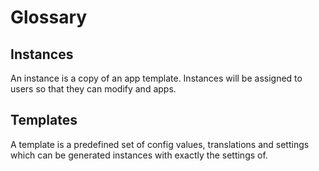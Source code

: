 # Glossary

## Instances
An instance is a copy of an app template. Instances will be assigned to users so that they can modify and apps.

## Templates
A template is a predefined set of config values, translations and settings which can be generated instances with exactly the settings of.
